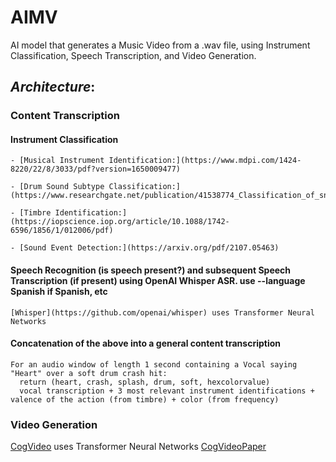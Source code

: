 # AIMV
AI model that generates a Music Video from a .wav file, using Instrument Classification, Speech Transcription, and Video Generation. 
## *Architecture*:
### **Content Transcription**
  #### Instrument Classification
    - [Musical Instrument Identification:](https://www.mdpi.com/1424-8220/22/8/3033/pdf?version=1650009477)
    
    - [Drum Sound Subtype Classification:](https://www.researchgate.net/publication/41538774_Classification_of_snare_drum_sounds_using_neural_networks)
    
    - [Timbre Identification:](https://iopscience.iop.org/article/10.1088/1742-6596/1856/1/012006/pdf)
    
    - [Sound Event Detection:](https://arxiv.org/pdf/2107.05463)
    
  #### Speech Recognition (is speech present?) and subsequent Speech Transcription (if present) using OpenAI Whisper ASR. use --language Spanish if Spanish, etc
    [Whisper](https://github.com/openai/whisper) uses Transformer Neural Networks
    
  #### Concatenation of the above into a general content transcription
    For an audio window of length 1 second containing a Vocal saying "Heart" over a soft drum crash hit:
      return (heart, crash, splash, drum, soft, hexcolorvalue)
      vocal transcription + 3 most relevant instrument identifications + valence of the action (from timbre) + color (from frequency)
      
### **Video Generation**
  [CogVideo](https://github.com/THUDM/CogVideo) uses Transformer Neural Networks
  [CogVideoPaper](https://github.com/THUDM/CogVideo)

